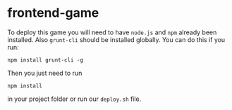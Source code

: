 frontend-game
=============

To deploy this game you will need to have ```node.js``` and ```npm``` already been installed. 
Also ```grunt-cli``` should be installed globally. You can do this if you run:
```
npm install grunt-cli -g
```

Then you just need to run
```
npm install
```
in your project folder or run our ```deploy.sh``` file.
